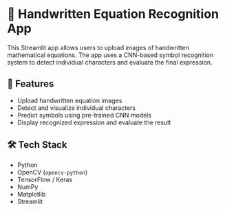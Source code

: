 # 🧠 Handwritten Equation Recognition App

This Streamlit app allows users to upload images of handwritten mathematical equations. The app uses a CNN-based symbol recognition system to detect individual characters and evaluate the final expression.

## 🚀 Features

- Upload handwritten equation images
- Detect and visualize individual characters
- Predict symbols using pre-trained CNN models
- Display recognized expression and evaluate the result

## 🛠 Tech Stack

- Python
- OpenCV (`opencv-python`)
- TensorFlow / Keras
- NumPy
- Matplotlib
- Streamlit
